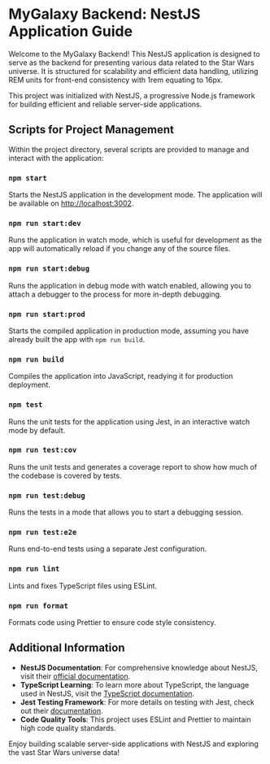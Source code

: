 # MyGalaxy Backend: NestJS Application Guide

Welcome to the MyGalaxy Backend! This NestJS application is designed to serve as the backend for presenting various data related to the Star Wars universe. It is structured for scalability and efficient data handling, utilizing REM units for front-end consistency with 1rem equating to 16px.

This project was initialized with NestJS, a progressive Node.js framework for building efficient and reliable server-side applications.

## Scripts for Project Management

Within the project directory, several scripts are provided to manage and interact with the application:

### `npm start`

Starts the NestJS application in the development mode. The application will be available on [http://localhost:3002](http://localhost:3002).

### `npm run start:dev`

Runs the application in watch mode, which is useful for development as the app will automatically reload if you change any of the source files.

### `npm run start:debug`

Runs the application in debug mode with watch enabled, allowing you to attach a debugger to the process for more in-depth debugging.

### `npm run start:prod`

Starts the compiled application in production mode, assuming you have already built the app with `npm run build`.

### `npm run build`

Compiles the application into JavaScript, readying it for production deployment.

### `npm test`

Runs the unit tests for the application using Jest, in an interactive watch mode by default.

### `npm run test:cov`

Runs the unit tests and generates a coverage report to show how much of the codebase is covered by tests.

### `npm run test:debug`

Runs the tests in a mode that allows you to start a debugging session.

### `npm run test:e2e`

Runs end-to-end tests using a separate Jest configuration.

### `npm run lint`

Lints and fixes TypeScript files using ESLint.

### `npm run format`

Formats code using Prettier to ensure code style consistency.

## Additional Information

- **NestJS Documentation**: For comprehensive knowledge about NestJS, visit their [official documentation](https://docs.nestjs.com/).
- **TypeScript Learning**: To learn more about TypeScript, the language used in NestJS, visit the [TypeScript documentation](https://www.typescriptlang.org/docs/).
- **Jest Testing Framework**: For more details on testing with Jest, check out their [documentation](https://jestjs.io/docs/en/getting-started).
- **Code Quality Tools**: This project uses ESLint and Prettier to maintain high code quality standards.

Enjoy building scalable server-side applications with NestJS and exploring the vast Star Wars universe data!
